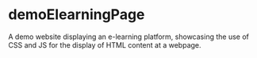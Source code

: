 # demoElearningPage
A demo website displaying an e-learning platform, showcasing the use of CSS and JS for the display of HTML content at a webpage. 
